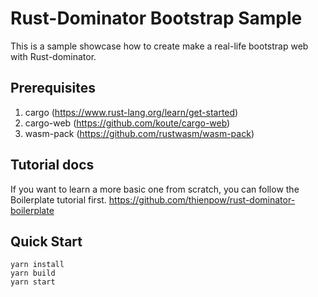 Rust-Dominator Bootstrap Sample
===

This is a sample showcase how to create make a real-life bootstrap web with Rust-dominator.

## Prerequisites

1. cargo (https://www.rust-lang.org/learn/get-started)
2. cargo-web (https://github.com/koute/cargo-web)
3. wasm-pack (https://github.com/rustwasm/wasm-pack)


## Tutorial docs
If you want to learn a more basic one from scratch, you can follow the Boilerplate tutorial first.
https://github.com/thienpow/rust-dominator-boilerplate



## Quick Start
```
yarn install
yarn build
yarn start
```